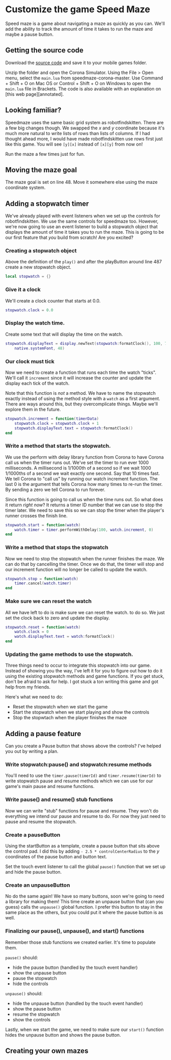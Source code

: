 # Customize the game Speed Maze

Speed maze is a game about navigating a maze as quickly as you can.
We'll add the ability to track the amount of time it takes to run the maze
and maybe a pause button.

## Getting the source code

Download the [source code][corona-source-zip] and save it to your mobile games
folder.

Unzip the folder and open the Corona Simulator. Using the File > Open menu,
select the `main.lua` from speedmaze-corona-master. Use Command + Shift + O on Mac OS
or Control + Shift + O on Windows to open the `main.lua` file in Brackets. The
code is also available with an explanation on [this web page][annotated].

## Looking familiar?

Speedmaze uses the same basic grid system as robotfindskitten. There are a few
big changes though. We swapped the *x* and *y* coordinate because it's much
more natural to write lists of rows than lists of columns. If I had
thought ahead more, I would have made robotfindskitten use rows first just
like this game. You will see `[y][x]` instead of `[x][y]` from now on!

Run the maze a few times just for fun.

## Moving the maze goal

The maze goal is set on line 48. Move it somewhere else using the maze
coordinate system.

## Adding a stopwatch timer

We've already played with event listeners when we set up the controls for
robotfindskitten. We use the same controls for speedmaze too. However, we're
now going to use an event listener to build a stopwatch object that 
displays the amount of time it takes you to run the maze. This is going to
be our first feature that *you* build from scratch! Are you excited?

### Creating a stopwatch object

Above the definition of the `play()` and after the playButton around line 487
create a new stopwatch object.

```lua
local stopwatch = {}
```

### Give it a clock

We'll create a clock counter that starts at 0.0.

```lua
stopwatch.clock = 0.0
```

### Display the watch time.

Create some text that will display the time on the watch.

```lua
stopwatch.displayText = display.newText(stopwatch:formatClock(), 100, 700,
	native.systemFont, 48)
```

### Our clock must tick

Now we need to create a function that runs each time the watch "ticks". We'll
call it `increment` since it will increase the counter and update the
display each tick of the watch.

Note that this function is *not* a method. We have to name the
stopwatch exactly instead of using the method style with a `watch` as a first
argument. There are ways around this, but they overcomplicate things. Maybe
we'll explore them in the future.

```lua
stopwatch.increment = function(timerData)
	stopwatch.clock = stopwatch.clock + 1
	stopwatch.displayText.text = stopwatch:formatClock()
end
```

### Write a method that starts the stopwatch.

We use the perform with delay library function from Corona to have Corona call
us when the timer runs out. We've set the timer to run ever 1000 milliseconds.
A millisecond is 1/1000th of a second so if we wait 1000 1/1000ths of a second
we wait exactly one second. Say that 10 times fast. We tell Corona to "call us"
by running our watch increment function. The last 0 is the argument that tells
Corona how many times to re-run the timer. By sending a zero we tell Corona to
run forever.

Since this function is going to call us when the time runs out. So what does it
return *right now*? It returns a timer ID number that we can use to stop the
timer later. We need to save this so we can stop the timer when the player's
runner crosses the finish line.

```lua
stopwatch.start = function(watch)
	watch.timer = timer.performWithDelay(100, watch.increment, 0)
end
```

### Write a method that stops the stopwatch

Now we need to stop the stopwatch when the runner finishes the maze. We can do
that by cancelling the timer. Once we do that, the timer will stop and our
increment function will no longer be called to update the watch.

```lua
stopwatch.stop = function(watch)
	timer.cancel(watch.timer)
end
```

### Make sure we can reset the watch

All we have left to do is make sure we can reset the watch. to do so. We just
set the clock back to zero and update the display.

```lua
stopwatch.reset = function(watch)
	watch.clock = 0
	watch.displayText.text = watch:formatClock()
end
```

### Updating the game methods to use the stopwatch.

Three things need to occur to integrate this stopwatch into our game. Instead of
showing you the way, I've left it for you to figure out how to do it using the
existing stopwatch methods and game functions. If you get stuck, don't be afraid
to ask for help. I got stuck a ton writing this game and got help from my
friends.

Here's what we need to do:

* Reset the stopwatch when we start the game
* Start the stopwatch when we start playing and show the controls
* Stop the stopwtach when the player finishes the maze

## Adding a pause feature

Can you create a Pause button that shows above the controls? I've helped you out
by writing a plan.

### Write stopwatch:pause() and stopwatch:resume methods

You'll need to use the `timer.pause(timerId)` and `timer.resume(timerId)` to
write stopwatch pause and resume methods which we can use for our game's main
pause and resume functions.

### Write pause() and resume() stub functions

Now we can write "stub" functions for pause and resume. They won't do
everything we intend our pause and resume to do. For now they just need to
pause and resume the stopwatch.

### Create a pauseButton

Using the startButton as a template, create a pause button that sits above the
control pad. I did this by adding `- 2.5 * controlCenterRadius` to the *y*
coordinates of the pause button and button text.

Set the touch event listener to call the global `pause()` function that we set
up and hide the pause button.

### Create an unpauseButton

No do the same again! We have so many buttons, soon we're going to need a
library for making them! This time create an unpause button that (can you guess)
calls the `unpause()` global function. I prefer this button to stay in the same
place as the others, but you could put it where the pause button is as well.

### Finalizing our pause(), unpause(), and start() functions

Remember those stub functions we created earlier. It's time to populate them.

`pause()` should:
* hide the pause button (handled by the touch event handler)
* show the unpause button
* pause the stopwatch
* hide the controls

`unpause()` should:
* hide the unpause button (handled by the touch event handler)
* show the pause button
* resume the stopwatch
* show the controls

Lastly, when we start the game, we need to make sure our `start()` function
hides the unpause button and shows the pause button.



## Creating your own mazes


[corona-source-zip]: 
[annotated]: 
